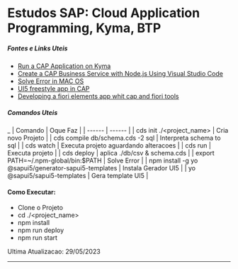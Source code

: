 
# Estudos SAP: Cloud Application Programming, Kyma, BTP

##### Fontes e Links Uteis
- [Run a CAP Application on Kyma](https://sap-samples.github.io/cloud-cap-risk-management/Kyma/)
- [Create a CAP Business Service with Node.js Using Visual Studio Code](https://developers.sap.com/tutorials/cp-apm-nodejs-create-service.html)
- [Solve Error in MAC OS](https://docs.npmjs.com/resolving-eacces-permissions-errors-when-installing-packages-globally)
- [UI5 freestyle app in CAP](https://blogs.sap.com/2020/07/08/ui5-freestyle-app-in-cap/)
- [Developing a fiori elements app whit cap and fiori tools](https://blogs.sap.com/2020/09/06/developing-a-fiori-elements-app-with-cap-and-fiori-tools/)





##### Comandos Uteis
_
| Comando | Oque Faz |
| ------ | ------ |
| cds init ./<project_name> | Cria novo Projeto |
| cds compile db/schema.cds -2 sql | Interpreta schema to sql |
| cds watch | Executa projeto aguardando alteracoes |
| cds run | Executa projeto |
| cds deploy | aplica ./db/csv & schema.cds |
| export PATH=~/.npm-global/bin:$PATH | Solve Error |
| npm install -g yo @sapui5/generator-sapui5-templates | Instala Gerador UI5 |
| yo @sapui5/sapui5-templates | Gera template UI5 |

#### Como Executar:
- Clone o Projeto
- cd ./<project_name>
- npm install
- npm run deploy
- npm run start

Ultima Atualizacao: 29/05/2023

-----

